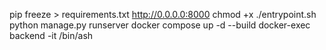 pip freeze > requirements.txt
http://0.0.0.0:8000
chmod +x ./entrypoint.sh
python manage.py runserver
docker compose up -d --build
docker-exec backend -it /bin/ash